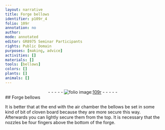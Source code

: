 ```yaml
---
layout: narrative
title: Forge bellows
identifier: p109r_4
folio: 109r
annotation: no
author:
mode: annotated
editor: GR8975 Seminar Participants
rights: Public Domain
purposes: [making, advice]
activities: []
materials: []
tools: [bellows]
colors: []
plants: []
animals: []
---
```


 <div class="folio" align="center">- - - - - <a href="http://gallica.bnf.fr/ark:/12148/btv1b10500001g/f223.image" target="_blank"><img src="https://cu-mkp.github.io/GR8975-edition/assets/photo-icon.png" alt="folio image: " style="display:inline-block; margin-bottom:-3px;"/>109r</a> - - - - - </div>   
## Forge <span class="tool">bellows</span>

 
It is better that at the end with the air chamber the bellows be set in some kind of bit of cloven board because they are more secure this way. Afterwards you can lightly secure them from the top. It is necessary that the nozzles be four <span class="unit">fingers</span> above the bottom of the forge.
 